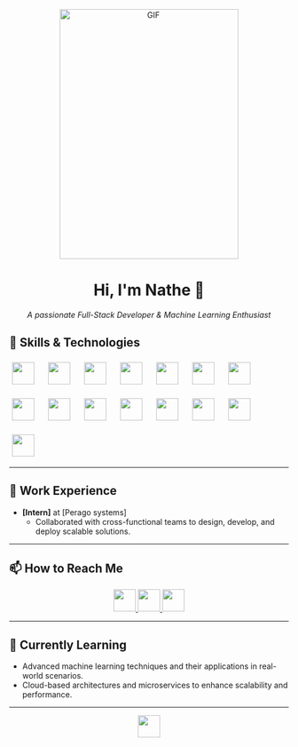 <div align="center">
  <img src="https://media.giphy.com/media/bGgsc5mWoryfgKBx1u/giphy.gif" alt="GIF" width="80%" height="450">
</div>



<h1 align="center">Hi, I'm Nathe 👋</h1>

<p align="center">
  <em>A passionate Full-Stack Developer & Machine Learning Enthusiast</em>
</p>

## 🚀 Skills & Technologies

<div align="center" style="display: flex; flex-wrap: wrap; gap: 15px;">
  <img src="https://cdn.jsdelivr.net/gh/devicons/devicon/icons/html5/html5-original.svg" height="40" style="margin: 5px;">
  <img src="https://cdn.jsdelivr.net/gh/devicons/devicon/icons/css3/css3-original.svg" height="40" style="margin: 5px;">
  <img src="https://cdn.jsdelivr.net/gh/devicons/devicon/icons/javascript/javascript-original.svg" height="40" style="margin: 5px;">
  <img src="https://cdn.jsdelivr.net/gh/devicons/devicon/icons/tailwindcss/tailwindcss-original.svg" height="40" style="margin: 5px;">
  <img src="https://cdn.jsdelivr.net/gh/devicons/devicon/icons/react/react-original.svg" height="40" style="margin: 5px;">
  <img src="https://cdn.jsdelivr.net/gh/devicons/devicon/icons/nextjs/nextjs-original.svg" height="40" style="margin: 5px;">
  <img src="https://cdn.jsdelivr.net/gh/devicons/devicon/icons/nodejs/nodejs-original.svg" height="40" style="margin: 5px;">
  <img src="https://cdn.jsdelivr.net/gh/devicons/devicon/icons/express/express-original.svg" height="40" style="margin: 5px;">
  <img src="https://cdn.jsdelivr.net/gh/devicons/devicon/icons/php/php-original.svg" height="40" style="margin: 5px;">
  <img src="https://cdn.jsdelivr.net/gh/devicons/devicon/icons/mysql/mysql-original.svg" height="40" style="margin: 5px;">
  <img src="https://cdn.jsdelivr.net/gh/devicons/devicon/icons/mongodb/mongodb-original.svg" height="40" style="margin: 5px;">
  <img src="https://cdn.jsdelivr.net/gh/devicons/devicon/icons/python/python-original.svg" height="40" style="margin: 5px;">
  <img src="https://cdn.jsdelivr.net/gh/devicons/devicon/icons/tensorflow/tensorflow-original.svg" height="40" style="margin: 5px;">
  <img src="https://cdn.jsdelivr.net/gh/devicons/devicon/icons/numpy/numpy-original.svg" height="40" style="margin: 5px;">
  <img src="https://cdn.jsdelivr.net/gh/devicons/devicon/icons/pandas/pandas-original.svg" height="40" style="margin: 5px;">


</div>

---

## 💼 Work Experience

- **[Intern]** at [Perago systems]
  - Collaborated with cross-functional teams to design, develop, and deploy scalable solutions.

---

## 📫 How to Reach Me

<p align="center">
  <a href="natnaelm552@gmail.com">
    <img src="https://img.shields.io/badge/Email-me-red?style=for-the-badge&logo=gmail&logoColor=white" height="40">
  </a>
  <a href="https://www.linkedin.com/in/your-profile">
    <img src="https://img.shields.io/badge/LinkedIn-connect-blue?style=for-the-badge&logo=linkedin&logoColor=white" height="40">
  </a>
  <a href="https://your-website.com">
    <img src="https://img.shields.io/badge/Portfolio-Website-blueviolet?style=for-the-badge&logo=web&logoColor=white" height="40">
  </a>
</p>

---

## 🌱 Currently Learning

- Advanced machine learning techniques and their applications in real-world scenarios.
- Cloud-based architectures and microservices to enhance scalability and performance.

---

<p align="center">
  <img src="https://img.shields.io/badge/Thanks_for_visiting!-blueviolet?style=for-the-badge" height="40">
</p>
